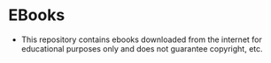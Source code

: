 # EBooks
- This repository contains ebooks downloaded from the internet for educational purposes only and does not guarantee copyright, etc.
